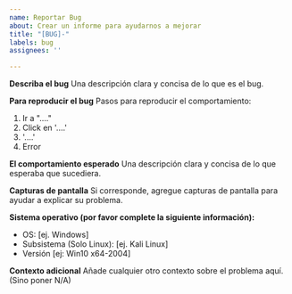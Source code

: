 ```yaml
---
name: Reportar Bug
about: Crear un informe para ayudarnos a mejorar
title: "[BUG]-"
labels: bug
assignees: ''

---
```


**Describa el bug**
Una descripción clara y concisa de lo que es el bug.

**Para reproducir el bug**
Pasos para reproducir el comportamiento:
1. Ir a "...."
2. Click en '....'
3. '....'
4. Error

**El comportamiento esperado**
Una descripción clara y concisa de lo que esperaba que sucediera.

**Capturas de pantalla**
Si corresponde, agregue capturas de pantalla para ayudar a explicar su problema.

**Sistema operativo (por favor complete la siguiente información):**
 - OS: [ej. Windows]
 - Subsistema (Solo Linux): [ej. Kali Linux]
 - Versión [ej: Win10 x64-2004]

**Contexto adicional**
Añade cualquier otro contexto sobre el problema aquí. (Sino poner N/A)
